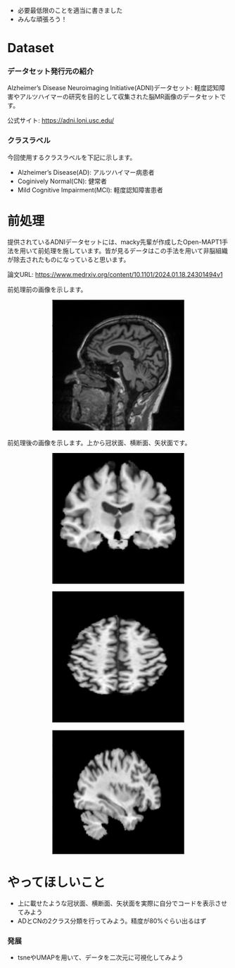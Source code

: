 - 必要最低限のことを適当に書きました
- みんな頑張ろう！

# Dataset 
### データセット発行元の紹介
Alzheimer’s Disease Neuroimaging Initiative(ADNI)データセット: 軽度認知障害やアルツハイマーの研究を目的として収集された脳MR画像のデータセットです。

公式サイト: https://adni.loni.usc.edu/

### クラスラベル
今回使用するクラスラベルを下記に示します。
- Alzheimer’s Disease(AD): アルツハイマー病患者
- Coginively Normal(CN): 健常者
- Mild Cognitive Impairment(MCI): 軽度認知障害患者

# 前処理
提供されているADNIデータセットには、macky先輩が作成したOpen-MAPT1手法を用いて前処理を施しています。皆が見るデータはこの手法を用いて非脳組織が除去されたものになっていると思います。

論文URL: https://www.medrxiv.org/content/10.1101/2024.01.18.24301494v1

前処理前の画像を示します。

<p align="center">
  <a href="./前処理前の画像.png">
    <img width="300px" src="./前処理前の画像.png" />
  </a>
</p>

前処理後の画像を示します。上から冠状面、横断面、矢状面です。
<p align="center">
  <a href="./冠状面.png">
    <img width="300px" src="./冠状面.png" />  
  </a>
</p>

<p align="center">
  <a href="./横断面.png">
    <img width="300px" src="./横断面.png" />  
  </a>
</p>

<p align="center">
  <a href="./矢状面.png">
    <img width="300px" src="./矢状面.png" /> 
  </a>
</p>


# やってほしいこと
- 上に載せたような冠状面、横断面、矢状面を実際に自分でコードを表示させてみよう
- ADとCNの2クラス分類を行ってみよう。精度が80%ぐらい出るはず

### 発展
- tsneやUMAPを用いて、データを二次元に可視化してみよう
